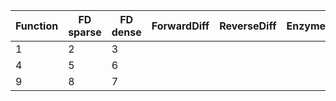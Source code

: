 | Function | FD sparse | FD dense | ForwardDiff | ReverseDiff | Enzyme | Zygote |
|---------|-----------|----------|-------------|-------------|--------|--------|
| 1 | 2 | 3 |
| 4 | 5 | 6 |
| 9 | 8 | 7 |